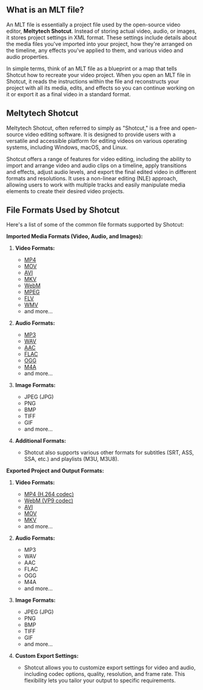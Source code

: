 ## What is an MLT file?

An MLT file is essentially a project file used by the open-source video editor, **Meltytech Shotcut**. Instead of storing actual video, audio, or images, it stores project settings in XML format. These settings include details about the media files you've imported into your project, how they're arranged on the timeline, any effects you've applied to them, and various video and audio properties.

In simple terms, think of an MLT file as a blueprint or a map that tells Shotcut how to recreate your video project. When you open an MLT file in Shotcut, it reads the instructions within the file and reconstructs your project with all its media, edits, and effects so you can continue working on it or export it as a final video in a standard format.

## Meltytech Shotcut

Meltytech Shotcut, often referred to simply as "Shotcut," is a free and open-source video editing software. It is designed to provide users with a versatile and accessible platform for editing videos on various operating systems, including Windows, macOS, and Linux.

Shotcut offers a range of features for video editing, including the ability to import and arrange video and audio clips on a timeline, apply transitions and effects, adjust audio levels, and export the final edited video in different formats and resolutions. It uses a non-linear editing (NLE) approach, allowing users to work with multiple tracks and easily manipulate media elements to create their desired video projects.

## File Formats Used by Shotcut

Here's a list of some of the common file formats supported by Shotcut:

**Imported Media Formats (Video, Audio, and Images):**

1.  **Video Formats:**
    
    -   [MP4](/video/mp4/)
    -   [MOV](/video/mov/)
    -   [AVI](/video/avi/)
    -   [MKV](/video/mkv/)
    -   [WebM](/video/webm/)
    -   [MPEG](/video/mpeg/)
    -   [FLV](/video/flv/)
    -   [WMV](/video/wmv/)
    -   and more...
2.  **Audio Formats:**
    
    -   [MP3](/audio/mp3/)
    -   [WAV](/audio/wav/)
    -   [AAC](/audio/aac/)
    -   [FLAC](/audio/flac/)
    -   [OGG](/audio/ogg/)
    -   [M4A](/audio/m4a/)
    -   and more...
3.  **Image Formats:**
    
    -   JPEG (JPG)
    -   PNG
    -   BMP
    -   TIFF
    -   GIF
    -   and more...
4.  **Additional Formats:**
    
    -   Shotcut also supports various other formats for subtitles (SRT, ASS, SSA, etc.) and playlists (M3U, M3U8).

**Exported Project and Output Formats:**

1.  **Video Formats:**
    
    -   [MP4 (H.264 codec)](/video/mp4/)
    -   [WebM (VP9 codec)](/video/webm/)
    -   [AVI](/video/avi/)
    -   [MOV](/video/mov/)
    -   [MKV](/video/mkv/)
    -   and more...
2.  **Audio Formats:**
    
    -   MP3
    -   WAV
    -   AAC
    -   FLAC
    -   OGG
    -   M4A
    -   and more...
3.  **Image Formats:**
    
    -   JPEG (JPG)
    -   PNG
    -   BMP
    -   TIFF
    -   GIF
    -   and more...
4.  **Custom Export Settings:**
    
    -   Shotcut allows you to customize export settings for video and audio, including codec options, quality, resolution, and frame rate. This flexibility lets you tailor your output to specific requirements.
